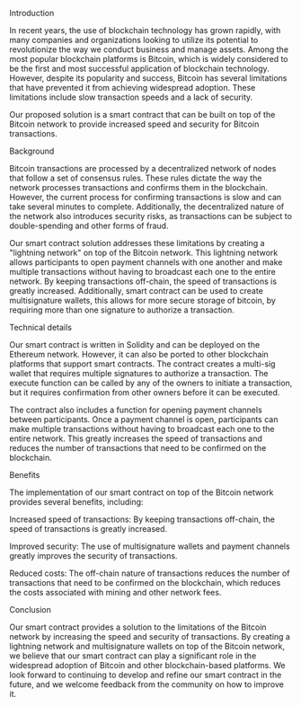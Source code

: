 Introduction

In recent years, the use of blockchain technology has grown rapidly, with many companies and organizations looking to utilize its potential to revolutionize the way we conduct business and manage assets. Among the most popular blockchain platforms is Bitcoin, which is widely considered to be the first and most successful application of blockchain technology. However, despite its popularity and success, Bitcoin has several limitations that have prevented it from achieving widespread adoption. These limitations include slow transaction speeds and a lack of security.

Our proposed solution is a smart contract that can be built on top of the Bitcoin network to provide increased speed and security for Bitcoin transactions.

Background

Bitcoin transactions are processed by a decentralized network of nodes that follow a set of consensus rules. These rules dictate the way the network processes transactions and confirms them in the blockchain. However, the current process for confirming transactions is slow and can take several minutes to complete. Additionally, the decentralized nature of the network also introduces security risks, as transactions can be subject to double-spending and other forms of fraud.

Our smart contract solution addresses these limitations by creating a "lightning network" on top of the Bitcoin network. This lightning network allows participants to open payment channels with one another and make multiple transactions without having to broadcast each one to the entire network. By keeping transactions off-chain, the speed of transactions is greatly increased. Additionally, smart contract can be used to create multisignature wallets, this allows for more secure storage of bitcoin, by requiring more than one signature to authorize a transaction.

Technical details

Our smart contract is written in Solidity and can be deployed on the Ethereum network. However, it can also be ported to other blockchain platforms that support smart contracts. The contract creates a multi-sig wallet that requires multiple signatures to authorize a transaction. The execute function can be called by any of the owners to initiate a transaction, but it requires confirmation from other owners before it can be executed.

The contract also includes a function for opening payment channels between participants. Once a payment channel is open, participants can make multiple transactions without having to broadcast each one to the entire network. This greatly increases the speed of transactions and reduces the number of transactions that need to be confirmed on the blockchain.

Benefits

The implementation of our smart contract on top of the Bitcoin network provides several benefits, including:

Increased speed of transactions: By keeping transactions off-chain, the speed of transactions is greatly increased.

Improved security: The use of multisignature wallets and payment channels greatly improves the security of transactions.

Reduced costs: The off-chain nature of transactions reduces the number of transactions that need to be confirmed on the blockchain, which reduces the costs associated with mining and other network fees.

Conclusion

Our smart contract provides a solution to the limitations of the Bitcoin network by increasing the speed and security of transactions. By creating a lightning network and multisignature wallets on top of the Bitcoin network, we believe that our smart contract can play a significant role in the widespread adoption of Bitcoin and other blockchain-based platforms. We look forward to continuing to develop and refine our smart contract in the future, and we welcome feedback from the community on how to improve it.
